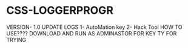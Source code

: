 # CSS-LOGGERPROGR
VERSION- 1.0 UPDATE LOGS
  1- AutoMation key
  2- Hack Tool
HOW TO USE????
DOWNLOAD AND RUN AS ADMINASTOR FOR KEY
TY FOR TRYING

